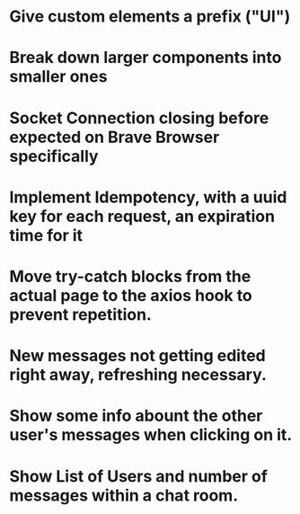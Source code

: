 # Give custom elements a prefix ("UI")
# Break down larger components into smaller ones
# Socket Connection closing before expected on Brave Browser specifically
# Implement Idempotency, with a uuid key for each request, an expiration time for it
# Move try-catch blocks from the actual page to the axios hook to prevent repetition.
# New messages not getting edited right away, refreshing necessary.
# Show some info abount the other user's messages when clicking on it.
# Show List of Users and number of messages within a chat room.
